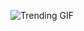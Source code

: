 
<!-- GIF_SECTION -->
![Trending GIF](https://media4.giphy.com/media/v1.Y2lkPThiYjIxNzcyMmF3Y21nczFhZjBvYmRtM2NycW55cXo2dWducGVjb3gxbWZwZjgzNiZlcD12MV9naWZzX3NlYXJjaCZjdD1n/JmJMzlXOiI0dq/giphy.gif)
<!-- END_GIF_SECTION -->
